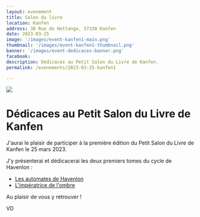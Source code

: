 ```yaml
---
layout: evenement
title: Salon du livre
location: Kanfen
address: 38 Rue de Hettange, 57330 Kanfen
date: 2023-03-25
image: '/images/event-kanfen1-main.png'
thumbnail: '/images/event-kanfen1-thumbnail.png'
banner: '/images/event-dedicaces-banner.png'
facebook:
description: Dédicaces au Petit Salon du Livre de Kanfen.
permalink: /evenements/2023-03-25-kanfen1

---
```


![]({{page.image}})

# Dédicaces au Petit Salon du Livre de Kanfen

J'aurai le plaisir de participer à la première édition du Petit Salon du Livre de Kanfen le 25 mars 2023.

J'y présenterai et dédicacerai les deux premiers tomes du cycle de Havenlon :

- [Les automates de Havenlon](https://vincentdorier.com/romans/les-automates-de-havenlon)
- [L'impératrice de l'ombre](https://vincentdorier.com/romans/l-imperatrice-de-l-ombre)

Au plaisir de vous y retrouver !
 
VD
